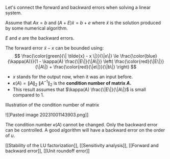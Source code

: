 Let's connect the forward and backward errors when solving a linear system.

Assume that $Ax = b$ and $(A + E) \tilde{x} = b + e$ where $\tilde{x}$ is the solution produced by some numerical algorithm. 

$E$ and $e$ are the backward errors.

The forward error $\tilde{x} - x$ can be bounded using:
$$
\frac{\color{green}{\| \tilde{x} - x \|}}{\|x\|} \le
\frac{\color{blue}{\kappa(A)}}{1 - \kappa(A) \frac{\|E\|}{\|A\|}}
\left( \frac{\color{red}{\|E\|}}{\|A\|} + \frac{\color{red}{\|e\|}}{\|b\|} \right)
$$
- $x$ stands for the output now, when it was an input before.
- $\kappa(A) = \| A \|_2 \; \| A^{-1} \|_2$ is the **condition number of matrix $A$.**
- This result assumes that $\kappa(A) \frac{\|E\|}{\|A\|}$ is small compared to 1.

Illustration of the condition number of matrix

![[Pasted image 20231001143903.png]]

The condition number $\kappa(A)$ cannot be changed. Only the backward error can be controlled. A good algorithm will have a backward error on the order of $u$.

[[Stability of the LU factorization]], [[Sensitivity analysis]], [[Forward and backward error]], [[Unit roundoff error]]